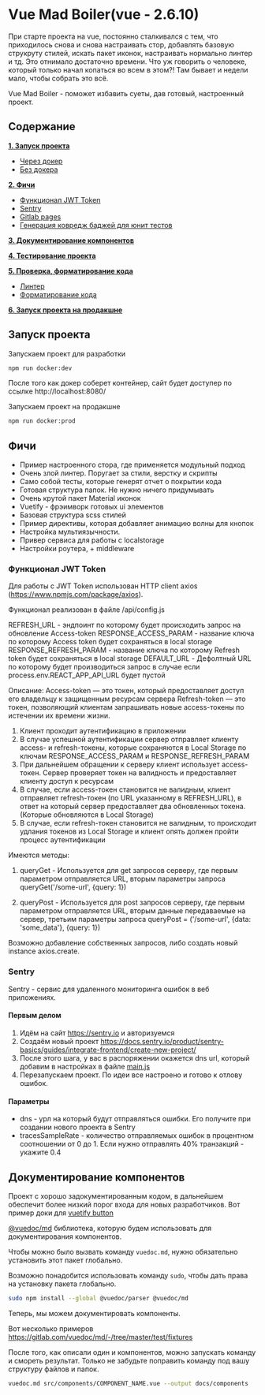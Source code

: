 # Vue Mad Boiler(vue - 2.6.10)

При старте проекта на vue, постоянно сталкивался с тем, что приходилось снова и снова настраивать стор, добавлять базовую струкруту стилей, искать пакет иконок, настраивать нормально линтер и тд. Это отнимало достаточно времени.
Что уж говорить о человеке, который только начал копаться во всем в этом?! Там бывает и недели мало, чтобы собрать это всё.

Vue Mad Boiler - поможет избавить суеты, дав готовый, настроенный проект.

## Содержание

**[1. Запуск проекта](#запуск-проекта)**

  * [Через докер](#функционал-jwt-token)
  * [Без докера](#настройка-sentry)

**[2. Фичи](#фичи)**

  * [Функционал JWT Token](#функционал-jwt-token)
  * [Sentry](#sentry)
  * [Gitlab pages](#gitlab-pages)
  * [Генерация ковредж баджей для юнит тестов](#генерация-ковредж-баджей-для-юнит-тестов)

**[3. Документирование компонентов](#документирование-компонентов)**

**[4. Тестирование проекта](#тестирование-проекта)**

**[5. Проверка, форматирование кода](#проверка,-форматирование-кода)**

  * [Линтер](#линтер)
  * [Форматирование кода](#форматирование-кода)

**[6. Запуск проекта на продакшне](#запуск-проекта-на-продакшне)**


## Запуск проекта

Запускаем проект для разработки

```bash
npm run docker:dev
```
После того как докер соберет контейнер, сайт будет доступер по ссылке http://localhost:8080/ 

Запускаем проект на продакшне

```bash
npm run docker:prod
```

## Фичи

* Пример настроенного стора, где применяется модульный подход
* Очень злой линтер. Поругает за стили, верстку и скрипты
* Само собой тесты, которые генерят отчет о покрытии кода
* Готовая структура папок. Не нужно ничего придумывать
* Очень крутой пакет Material иконок
* Vuetify - фрэимворк готовых ui элементов
* Базовая структура scss стилей
* Пример директивы, которая добавляет анимацию волны для кнопок
* Настройка мультиязычности.
* Привер сервиса для работы с localstorage
* Настройки роутера, + middleware

### Функционал JWT Token 

Для работы с JWT Token использован HTTP client axios (https://www.npmjs.com/package/axios).

Функционал реализован в файле /api/config.js

REFRESH_URL - эндпоинт по которому будет происходить запрос на обновление Access-token
RESPONSE_ACCESS_PARAM - название ключа по которому Access token будет сохраняться в local storage
RESPONSE_REFRESH_PARAM - название ключа по которому Refresh token будет сохраняться в local storage
DEFAULT_URL - Дефолтный URL по которому будет производиться запрос в случае если process.env.REACT_APP_API_URL будет пустой

Описание:
Access-token — это токен, который предоставляет доступ его владельцу к защищенным ресурсам сервера
Refresh-token — это токен, позволяющий клиентам запрашивать новые access-токены по истечении их времени жизни.

1. Клиент проходит аутентификацию в приложении
2. В случае успешной аутентификации сервер отправляет клиенту access- и refresh-токены, которые сохраняются в Local Storage по ключам RESPONSE_ACCESS_PARAM и RESPONSE_REFRESH_PARAM
3. При дальнейшем обращении к серверу клиент использует access-токен. Сервер проверяет токен на валидность и предоставляет клиенту доступ к ресурсам
4. В случае, если access-токен становится не валидным, клиент отправляет refresh-токен (по URL указанному в REFRESH_URL), в ответ на который сервер предоставляет два обновленных токена. (Которые обновляются в Local Storage)
5. В случае, если refresh-токен становится не валидным, то происходит удлания токенов из Local Storage и клиент опять должен пройти процесс аутентификации


Имеются методы:
1. queryGet - Используется для get запросов серверу, где первым параметром отправляется URL, вторым параметры запроса
queryGet('/some-url', {query: 1})

2. queryPost - Используется для post запросов серверу, где первым параметром отправляется URL, вторым данные передаваемые на сервер, третьим параметры запроса
queryPost = ('/some-url', {data: 'some_data'}, {query: 1})

Возможно добавление собственных запросов, либо создать новый instance axios.create.

### Sentry

Sentry - сервис для удаленного мониторинга ошибок в веб приложениях.

#### Первым делом

1. Идём на сайт https://sentry.io и авторизуемся
2. Создаём новый проект https://docs.sentry.io/product/sentry-basics/guides/integrate-frontend/create-new-project/
3. После этого шага, у вас в распоряжении окажется dns url, который добавим в настройках в файле [main.js](./src/main.js)
4. Перезапускаем проект. По идеи все настроено и готово к отлову ошибок.  

#### Параметры

* dns - урл на который будут отправляться ошибки. Его получите при создании нового проекта в Sentry 
* tracesSampleRate - количество отправляемых ошибок в процентном соотношении от 0 до 1. Если нужно отправлять 40% транзакций - укажите 0.4

## Документирование компонентов

Проект с хорошо задокументированным кодом, в дальнейшем обеспечит более низкий порог входа для новых разработчиков. Вот пример доки для [vuetify button](https://vuetifyjs.com/en/api/v-btn/)

[@vuedoc/md](https://www.npmjs.com/package/@vuedoc/md) библиотека, которую будем использовать для документирования компонентов.

Чтобы можно было вызвать команду `vuedoc.md`, нужно обязательно установить этот пакет глобально.

Возможно понадобится использовать команду `sudo`, чтобы дать права на установку пакета глобально. 

```bash
sudo npm install --global @vuedoc/parser @vuedoc/md
```

Теперь, мы можем документировать компоненты.

Вот несколько примеров https://gitlab.com/vuedoc/md/-/tree/master/test/fixtures

После того, как описали один и компонентов, можно запускать команду и смореть результат. Только не забудьте поправить команду под вашу структуру файлов и папок.

```bash
vuedoc.md src/components/COMPONENT_NAME.vue --output docs/components
```
